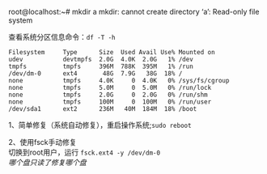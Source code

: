 root@localhost:~# mkdir a
mkdir: cannot create directory ‘a’: Read-only file system

查看系统分区信息命令：`df -T -h`
```
Filesystem     Type      Size  Used Avail Use% Mounted on
udev           devtmpfs  2.0G  4.0K  2.0G   1% /dev
tmpfs          tmpfs     396M  788K  395M   1% /run
/dev/dm-0      ext4       48G  7.9G   38G  18% /
none           tmpfs     4.0K     0  4.0K   0% /sys/fs/cgroup
none           tmpfs     5.0M     0  5.0M   0% /run/lock
none           tmpfs     2.0G     0  2.0G   0% /run/shm
none           tmpfs     100M     0  100M   0% /run/user
/dev/sda1      ext2      236M   40M  184M  18% /boot
```

1、简单修复（系统自动修复），重启操作系统;`sudo reboot`

2、使用fsck手动修复  
切换到root用户，运行 `fsck.ext4 -y /dev/dm-0`   
*哪个盘只读了修复哪个盘*
